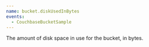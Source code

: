 ```yaml
---
name: bucket.diskUsedInBytes
events:
  - CouchbaseBucketSample
---
```


The amount of disk space in use for the bucket, in bytes.